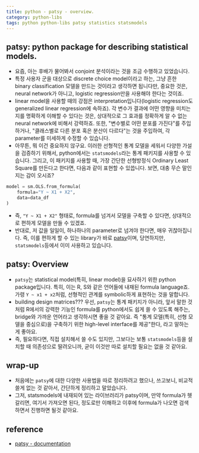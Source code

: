 ```yaml
---
title: python - patsy - overview. 
category: python-libs
tags: python python-libs patsy statistics statsmodels
---
```


## patsy: python package for describing statistical models.

- 요즘, 아는 후배가 물어봐서 conjoint 분석이라는 것을 조금 수행하고 있었습니다. 
- 특정 사용자 군을 대상으로 discrete choice model이라고 하는, 그냥 흔한 binary classification 모델을 만드는 것이라고 생각하면 됩니다만, 중요한 것은, neural network가 아니고, logistic regression만을 사용해야 한다는 것이죠. 
- linear model을 사용할 때의 강점은 interpretation입니다(logistic regression도 generalized linear regression에 속하죠). 각 변수가 결과에 어떤 영향을 미치는지를 명확하게 이해할 수 있다는 것은, 상대적으로 그 효과를 정확하게 알 수 없는 neural network에 비해서 강력하죠. 또한, "변수별로 어떤 분포를 가진다"를 주입하거나, "클래스별로 다른 분포 혹은 분산이 다르다"는 것을 주입하여, 각 parameter를 미세하게 수정할 수 있습니다. 
- 아무튼, 뭐 이건 중요하지 않구요. 이러한 선형적인 통계 모델을 세워서 다양한 가설을 검증하기 위해서, python에서는 `statsmodels`라는 통계 패키지를 사용할 수 있습니다. 그리고, 이 패키지를 사용할 때, 가장 간단한 선형방정식 Ordinary Least Square를 만든다고 한다면, 다음과 같이 표현할 수 있씁니다. 보면, 대충 무슨 말인지는 감이 오시죠?

```python
model = sm.OLS.from_formula(
    formula="Y ~ X1 + X2", 
    data=data_df
)
```

- 즉, `"Y ~ X1 + X2"` 형태로, formula를 넘겨서 모델을 구축할 수 있다면, 상대적으로 편하게 모델을 만들 수 있겠죠. 
- 반대로, 저 값을 일일이, 하나하나의 parameter로 넘겨야 한다면, 매우 귀찮아집니다. 즉, 이를 편하게 할 수 있는 library가 바로 [patsy](https://patsy.readthedocs.io/en/latest/quickstart.html)이며, 당연하지만, `statsmodels`등에서 이미 사용하고 있습니다.


## patsy: Overview 

- `patsy`는 statistical model(특히, linear model)을 묘사하기 위한 python package입니다. 특히, 이는 R, S와 같은 언어들에 내재된 formula language죠. 가령 `Y ~ x1 + x2`처럼, 선형적인 관계를 symbolic하게 표현하는 것을 말합니다. 
- building design matrices??? 
우선, `patsy`는 통계 패키지가 아니라, 앞서 말한 것처럼 R에서의 강력한 기능인 formula를 python에서도 쉽게 쓸 수 있도록 해주는, bridge와 가까운 언어라고 생각하시면 좋을 것 같아요. 즉 "통계 모델(특히, 선형 모델을 중심으로)을 구축하기 위한 high-level interface를 제공"한다, 라고 말하는게 좋아요. 
- 즉, 필요하다면, 직접 설치해서 쓸 수도 있지만, 그보다는 보통 `statsmodels`등을 설치할 때 의존성으로 딸려오니까, 굳이 이것만 따로 설치할 필요는 없을 것 같아요. 

## wrap-up

- 처음에는 `patsy`에 대한 다양한 사용법을 따로 정리하려고 했으나, 쓰고보니, 비교적 쓸게 없는 것 같아서, 간단하게 정리하고 말았습니다. 
- 그저, statsmodels에 내재되어 있는 라이브러리가 patsy이며, 만약 formula가 헷갈리면, 여기서 가져오면 된다, 정도로만 이해하고 이후에 formula가 나오면 검색하면서 진행하면 될것 같아요.

## reference

- [patsy - documentation](https://patsy.readthedocs.io/en/latest/R-comparison.html)